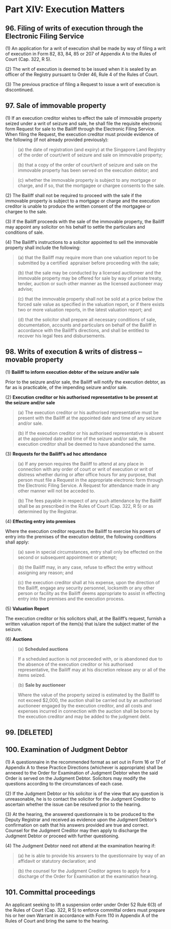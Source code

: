 # Part XIV: Execution Matters

## 96. Filing of writs of execution through the Electronic Filing Service

(1) An application for a writ of execution shall be made by way of filing a writ of execution in Form 82, 83, 84, 85 or 207 of Appendix A to the Rules of Court (Cap. 322, R 5).

(2) The writ of execution is deemed to be issued when it is sealed by an officer of the Registry pursuant to Order 46, Rule 4 of the Rules of Court.

(3) The previous practice of filing a Request to issue a writ of execution is discontinued.

## 97. Sale of immovable property

(1) If an execution creditor wishes to effect the sale of immovable property seized under a writ of seizure and sale, he shall file the requisite electronic form Request for sale to the Bailiff through the Electronic Filing Service. When filing the Request, the execution creditor must provide evidence of the following (if not already provided previously):

> (a) the date of registration (and expiry) at the Singapore Land Registry of the order of court/writ of seizure and sale on immovable property;

> (b) that a copy of the order of court/writ of seizure and sale on the immovable property has been served on the execution debtor; and

> (c) whether the immovable property is subject to any mortgage or charge, and if so, that the mortgagee or chargee consents to the sale.

(2) The Bailiff shall not be required to proceed with the sale if the immovable property is subject to a mortgage or charge and the execution creditor is unable to produce the written consent of the mortgagee or chargee to the sale.

(3) If the Bailiff proceeds with the sale of the immovable property, the Bailiff may appoint any solicitor on his behalf to settle the particulars and conditions of sale.

(4) The Bailiff’s instructions to a solicitor appointed to sell the immovable property shall include the following:

> (a) that the Bailiff may require more than one valuation report to be submitted by a certified  appraiser before proceeding with the sale;

> (b) that the sale may be conducted by a licensed auctioneer and the immovable property may be offered for sale by way of private treaty, tender, auction or such other manner as the licensed auctioneer may advise;

> (c) that the immovable property shall not be sold at a price below the forced sale value as specified in the valuation report, or if there exists two or more valuation reports, in the latest valuation report; and

> (d) that the solicitor shall prepare all necessary conditions of sale, documentation, accounts and particulars on behalf of the Bailiff in accordance with the Bailiff’s directions, and shall be entitled to recover his legal fees and disbursements.

## 98. Writs of execution & writs of distress – movable property

(1) **Bailiff to inform execution debtor of the seizure and/or sale**

Prior to the seizure and/or sale, the Bailiff will notify the execution debtor, as far as is practicable, of the impending seizure and/or sale.

(2) **Execution creditor or his authorised representative to be present at the seizure and/or sale**

> (a) The execution creditor or his authorised representative must be present with the Bailiff at the appointed date and time of any seizure and/or sale.

> (b) If the execution creditor or his authorised representative is absent at the appointed date and time of the seizure and/or sale, the execution creditor shall be deemed to have abandoned the same.

(3) **Requests for the Bailiff’s ad hoc attendance**

> (a) If any person requires the Bailiff to attend at any place in connection with any order of court or writ of execution or writ of distress whether during or after office hours for any purpose, that person must file a Request in the appropriate electronic form through the Electronic Filing Service. A Request for attendance made in any other manner will not be acceded to.

> (b) The fees payable in respect of any such attendance by the Bailiff shall be as prescribed in the Rules of Court (Cap. 322, R 5) or as determined by the Registrar.

(4) **Effecting entry into premises**

Where the execution creditor requests the Bailiff to exercise his powers of entry into the premises of the execution debtor, the following conditions shall apply:

> (a) save in special circumstances, entry shall only be effected on the second or subsequent appointment or attempt;

> (b) the Bailiff may, in any case, refuse to effect the entry without assigning any reason; and

> (c) the execution creditor shall at his expense, upon the direction of the Bailiff, engage any security personnel, locksmith or any other person or facility as the Bailiff deems appropriate to assist in effecting entry into the premises and the execution process.

(5) **Valuation Report**

The execution creditor or his solicitors shall, at the Bailiff’s request, furnish a written valuation report of the item(s) that is/are the subject matter of the seizure.

(6) **Auctions**

> (a) **Scheduled auctions**

> If a scheduled auction is not proceeded with, or is abandoned due to the absence of the execution creditor or his authorised representative, the Bailiff may at his discretion release any or all of the items seized.

> (b) **Sale by auctioneer**

> Where the value of the property seized is estimated by the Bailiff to not exceed $2,000, the auction shall be carried out by an authorised auctioneer engaged by the execution creditor, and all costs and expenses incurred in connection with the auction shall be borne by the execution creditor and may be added to the judgment debt.

## 99. [DELETED]

## 100. Examination of Judgment Debtor

(1) A questionnaire in the recommended format as set out in Form 16 or 17 of Appendix A to these Practice Directions (whichever is appropriate) shall be annexed to the Order for Examination of Judgment Debtor when the said Order is served on the Judgment Debtor. Solicitors may modify the questions according to the circumstances of each case.

(2) If the Judgment Debtor or his solicitor is of the view that any question is unreasonable, he is to contact the solicitor for the Judgment Creditor to ascertain whether the issue can be resolved prior to the hearing.

(3) At the hearing, the answered questionnaire is to be produced to the Deputy Registrar and received as evidence upon the Judgment Debtor’s confirmation on oath that his answers provided are true and correct. Counsel for the Judgment Creditor may then apply to discharge the Judgment Debtor or proceed with further questioning.

(4) The Judgment Debtor need not attend at the examination hearing if:

> (a) he is able to provide his answers to the questionnaire by way of an affidavit or statutory declaration; and

> (b) the counsel for the Judgment Creditor agrees to apply for a discharge of the Order for Examination at the examination hearing.

## 101. Committal proceedings

An applicant seeking to lift a suspension order under Order 52 Rule 6(3) of the Rules of Court (Cap. 322, R 5) to enforce committal orders must prepare his or her own Warrant in accordance with Form 110 in Appendix A of the Rules of Court and bring the same to the hearing.
